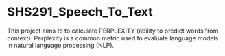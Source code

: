 # SHS291_Speech_To_Text
This project aims to to calculate PERPLEXITY (ability to predict words from context). Perplexity is a common metric used to evaluate language models in natural language processing (NLP).
